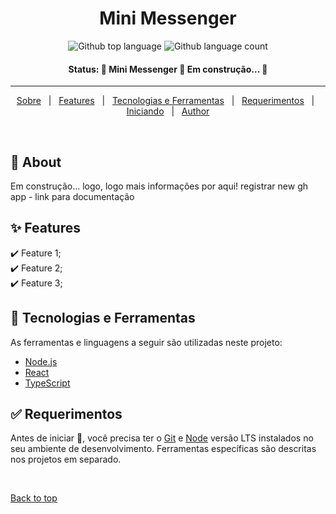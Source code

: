   <!-- <div align="center" id="top"> 
  <img src="./.github/app.gif" alt="Mini Messenger" />

  &#xa0;

<a href="https://minimessenger.netlify.app">Demo</a> 
</div>
-->
<h1 align="center">Mini Messenger</h1>

<p align="center">
  <img alt="Github top language" src="https://img.shields.io/github/languages/top/ManuCoutinho/mini-messenger?color=e1e5aa">
  <img alt="Github language count" src="https://img.shields.io/github/languages/count/ManuCoutinho/mini-messenger?color=e1e5aa">

  <!-- <img alt="Github issues" src="https://img.shields.io/github/issues/{{YOUR_GITHUB_USERNAME}}/mini-messenger?color=56BEB8" /> -->

  <!-- <img alt="Github forks" src="https://img.shields.io/github/forks/{{YOUR_GITHUB_USERNAME}}/mini-messenger?color=56BEB8" /> -->

  <!-- <img alt="Github stars" src="https://img.shields.io/github/stars/{{YOUR_GITHUB_USERNAME}}/mini-messenger?color=56BEB8" /> -->
</p>



<h4 align="center"> 
Status:
	🚧  Mini Messenger 🚀 Em construção...  🚧
</h4> 

<hr> 

<p align="center">
  <a href="#dart-about">Sobre</a> &#xa0; | &#xa0; 
  <a href="#sparkles-features">Features</a> &#xa0; | &#xa0;
  <a href="#rocket-technologies">Tecnologias e Ferramentas</a> &#xa0; | &#xa0;
  <a href="#white_check_mark-requirements">Requerimentos</a> &#xa0; | &#xa0;
  <a href="#checkered_flag-starting">Iniciando</a> &#xa0; | &#xa0;
  <a href="https://github.com/ManuCoutinho" target="_blank">Author</a>
</p>

<br>

## :dart: About ##

Em construção... logo, logo mais informações por aqui!
registrar new gh app - link para documentação

## :sparkles: Features ##

:heavy_check_mark: Feature 1;\
:heavy_check_mark: Feature 2;\
:heavy_check_mark: Feature 3;

## :rocket: Tecnologias e Ferramentas ##

As ferramentas e linguagens a seguir são utilizadas neste projeto:

- [Node.js](https://nodejs.org/en/)
- [React](https://pt-br.reactjs.org/)
- [TypeScript](https://www.typescriptlang.org/)

## :white_check_mark: Requerimentos ##

Antes de iniciar :checkered_flag:, você precisa ter o [Git](https://git-scm.com) e [Node](https://nodejs.org/en/) versão LTS instalados no seu ambiente de desenvolvimento. Ferramentas específicas são descritas nos projetos em separado.


&#xa0;

<a href="#top">Back to top</a>
